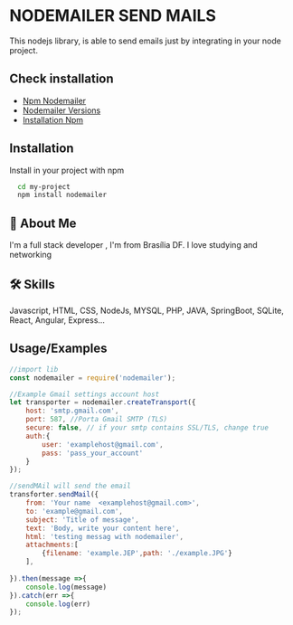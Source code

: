 
# NODEMAILER SEND MAILS

This nodejs library, is able to send emails just by integrating in your node project.



## Check installation

 - [Npm Nodemailer](https://www.npmjs.com/package/nodemailer)
 - [Nodemailer Versions](https://www.npmjs.com/package/nodemailer?activeTab=versions)
 - [Installation Npm](https://nodejs.org/en/)

## Installation

Install in your project with npm

```bash
  cd my-project
  npm install nodemailer
```
    
## 🚀 About Me
I'm a full stack developer , 
I'm from Brasília DF.  I love studying and networking


## 🛠 Skills
Javascript, HTML, CSS, NodeJs, MYSQL, PHP, JAVA, SpringBoot, SQLite, React, Angular, Express...


## Usage/Examples

```javascript
//import lib
const nodemailer = require('nodemailer');

//Example Gmail settings account host
let transporter = nodemailer.createTransport({
    host: 'smtp.gmail.com',
    port: 587, //Porta Gmail SMTP (TLS)
    secure: false, // if your smtp contains SSL/TLS, change true 
    auth:{
        user: 'examplehost@gmail.com',
        pass: 'pass_your_account'
    }
});

//sendMAil will send the email
transforter.sendMail({
    from: 'Your name  <examplehost@gmail.com>',
    to: 'example@gmail.com',
    subject: 'Title of message',
    text: 'Body, write your content here',
    html: 'testing messag with nodemailer',
    attachments:[
        {filename: 'example.JEP',path: './example.JPG'}
    ],
 
}).then(message =>{
    console.log(message)
}).catch(err =>{
    console.log(err)
});
```

